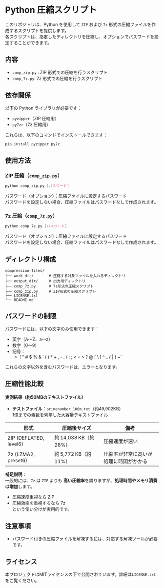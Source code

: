 # Python 圧縮スクリプト

このリポジトリは、Python を使用して `ZIP` および `7z` 形式の圧縮ファイルを作成するスクリプトを提供します。\
各スクリプトは、指定したディレクトリを圧縮し、オプションでパスワードを設定することができます。

## 内容
- `comp_zip.py` : ZIP 形式での圧縮を行うスクリプト
- `comp_7z.py`: 7z 形式での圧縮を行うスクリプト

## 依存関係
以下の Python ライブラリが必要です：

- `pyzipper`（ZIP 圧縮用）
- `py7zr`（7z 圧縮用）

これらは、以下のコマンドでインストールできます：

```bash
pip install pyzipper py7z
```
##  使用方法

### ZIP 圧縮（`comp_zip.py`）

```bash
python comp_zip.py [パスワード]
```

パスワード（オプション）：圧縮ファイルに設定するパスワード\
パスワードを設定しない場合、圧縮ファイルはパスワードなしで作成されます。

### 7z 圧縮（`comp_7z.py`）

```bash
python comp_7z.py [パスワード]
```

パスワード（オプション）：圧縮ファイルに設定するパスワード\
パスワードを設定しない場合、圧縮ファイルはパスワードなしで作成されます。

## ディレクトリ構成

```
compression-files/
├── work_dir/       # 圧縮する対象ファイルを入れるディレクトリ
├── output_dir/     # 出力用ディレクトリ
├── comp_7z.py      # 7z形式の圧縮スクリプト
├── comp_zip.py     # ZIP形式の圧縮スクリプト
├── LICENSE.txt
└── README.md
```

## パスワードの制限

パスワードには、以下の文字のみ使用できます：

- 英字（A～Z、a～z）
- 数字（0～9）
- 記号：
    - ! " # $ % & ' ( ) * + , - . / : ; < = > ? @ [ \ ] ^ _ { | } ~`

これらの文字以外を含むパスワードは、エラーとなります。

## 圧縮性能比較

#### 実測結果（約50MBのテキストファイル）

- **テストファイル**：`primenumber_100m.txt`（約49,902KB）\
    1憶までの素数を列挙した大容量テキストファイル

| 形式 | 圧縮後サイズ | 備考 |
|------|---------------|------|
| ZIP (DEFLATED, level6) | 約 14,038 KB（約28%） | 圧縮速度が速い |
| 7z (LZMA2, preset6)     | 約 5,772 KB（約11%）  | 圧縮率が非常に高いが処理に時間がかかる |

**補足説明**：  
一般的には、`7z` は `ZIP` よりも **高い圧縮率**を誇りますが、**処理時間やメモリ消費は増加**します。  
- 圧縮速度重視なら ZIP  
- 圧縮効率を重視するなら 7z  
という使い分けが実用的です。

## 注意事項

- パスワード付きの圧縮ファイルを解凍するには、対応する解凍ツールが必要です。

## ライセンス

本プロジェクトはMITライセンスの下で公開されています。詳細は`LICENSE.txt`をご覧ください。